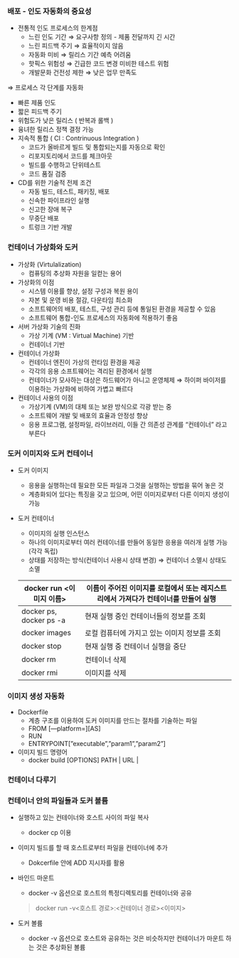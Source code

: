### 배포 - 인도 자동화의 중요성

- 전통적 인도 프로세스의 한계점
    - 느린 인도 기간 ⇒ 요구사항 정의 - 제품 전달까지 긴 시간
    - 느린 피드백 주기 ⇒ 효율적이지 않음
    - 자동화 미비 ⇒ 릴리스 기간 예측 어려움
    - 핫픽스 위험성 ⇒ 긴급한 코드 변경 미비한 테스트 위험
    - 개발문화 건전성 제한 ⇒ 낮은 업무 만족도

⇒ 프로세스 각 단계를 자동화

- 빠른 제품 인도
- 짧은 피드백 주기
- 위험도가 낮은 릴리스 ( 반복과 롤백 )
- 융녀한 릴리스 정책 결정 가능
- 지속적 통합 ( CI : Contrinuous Integration )
    - 코드가 올바르게 빌드 및 통합되는지를 자동으로 확인
    - 리포지토리에서 코드를 체크아웃
    - 빌드를 수행하고 단위테스트
    - 코드 품질 검증
- CD를 위한 기술적 전제 조건
    - 자동 빌드, 테스트, 패키징, 배포
    - 신속한 파이프라인 실행
    - 신고한 장애 복구
    - 무중단 배포
    - 트렁크 기반 개발

### 컨테이너 가상화와 도커

- 가상화 (Virtulalization)
    - 컴퓨팅의 추상화 자원을 일컫는 용어
- 가상화의 이점
    - 시스템 이용률 향상, 설정 구성과 복원 용이
    - 자본 및 운영 비용 절감, 다운타임 최소화
    - 소프트웨어의 배포, 테스트, 구성 관리 등에 통일된 환경을 제공할 수 있음
    - 소프트웨어 통합-인도 프로세스의 자동화에 적용하기 좋음
- 서버 가상화 기술의 진화
    - 가상 기계 (VM : Virtual Machine) 기반
    - 컨테이너 기반
- 컨테이너 가상화
    - 컨테이너 엔진이 가상의 런타임 환경을 제공
    - 각각의 응용 소프트웨어는 격리된 환경에서 실행
    - 컨테이너가 모사하는 대상은 하드웨어가 아니고 운영체제 ⇒ 하이퍼 바이저를 이용하는 가상화에 비하여 가볍고 빠르다
- 컨테이너 사용의 이점
    - 가상기계 (VM)의 대체 또는 보완 방식으로 각광 받는 중
    - 소프트웨어 개발 및 배포의 효율과 안정성 향상
    - 응용 프로그램, 설정파일, 라이브러리, 이들 간 의존성 관계를 “컨테이너” 라고 부른다

### 도커 이미지와 도커 컨테이너

- 도커 이미지
    - 응용을 실행하는데 필요한 모든 파일과 그것을 실행하는 방법을 묶어 놓은 것
    - 계층화되어 있다는 특징을 갖고 있으며, 어떤 이미지로부터 다른 이미지 생성이 가능
- 도커 컨테이너
    - 이미지의 실행 인스턴스
    - 하나의 이미지로부터 여러 컨테이너를 만들어 동일한 응용을 여러개 실행 가능(각각 독립)
    - 상태를 저장하는 방식(컨테이너 사용시 상태 변경) ⇒ 컨테이너 소멸시 상태도 소멸
    
    | docker run <이미지 이름> | 이름이 주어진 이미지를 로컬에서 또는 레지스트리에서 가져다가 컨테이너를 만들어 실행 |
    | --- | --- |
    | docker ps, docker ps -a | 현재 실행 중인 컨테이너들의 정보를 조회 |
    | docker images | 로컬 컴퓨터에 가지고 있는 이미지 정보를 조회 |
    | docker stop | 현재 실행 중 컨테이너 실행을 중단 |
    | docker rm | 컨테이너 삭제 |
    | docker rmi | 이미지를 삭제 |

### 이미지 생성 자동화

- Dockerfile
    - 계층 구조를 이용하여 도커 이미지를 만드는 절차를 기술하는 파일
    - FROM [—platform=<platform>]<image>[AS<name>]
    - RUN<command>
    - ENTRYPOINT[”executable”,”param1”,”param2”]
- 이미지 빌드 명령어
    - docker build [OPTIONS] PATH | URL |

### 컨테이너 다루기

### 컨테이너 안의 파일들과 도커 볼륨

- 실행하고 있는 컨테이너와 호스트 사이의 파일 복사
    - docker cp 이용
- 이미지 빌드를 할 때 호스트로부터 파일을 컨테이너에 추가
    - Dokcerfile 안에 ADD 지시자를 활용
- 바인드 마운트
    - docker -v 옵션으로 호스트의 특정디렉토리를 컨테이너와 공유
    
    > docker run -v<호스트 경로>:<컨테이너 경로><이미지>
    > 
- 도커 볼륨
    - docker -v 옵션으로 호스트와 공유하는 것은 비슷하지만 컨테이너가 마운트 하는 것은 추상화된 볼륨